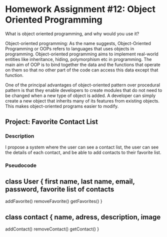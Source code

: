 # Homework Assignment #12: Object Oriented Programming

What is object oriented programming, and why would you use it?

Object-oriented programming: As the name suggests, Object-Oriented Programming or OOPs refers to languages that uses objects in programming. Object-oriented programming aims to implement real-world entities like inheritance, hiding, polymorphism etc in programming. The main aim of OOP is to bind together the data and the functions that operate on them so that no other part of the code can access this data except that function.

One of the principal advantages of object-oriented pattern over procedural pattern is that they enable developers to create modules that do not need to be changed when a new type of object is added. A developer can simply create a new object that inherits many of its features from existing objects. This makes object-oriented programs easier to modify.

## Project: Favorite Contact List

### Description
I propose a system where the user can see a contact list, the user can see the details of each contact, and be able to add contacts to their favorite list.

### Pseudocode

class User {
  first name,
  last name,
  email,
  password,
  favorite list of contacts
  ---
  addFavorite()
  removeFavorite()
  getFavorites()
}

class contact {
  name,
  adress,
  description,
  image
  ---
  addContact()
  removeContact()
  getContact()
}
